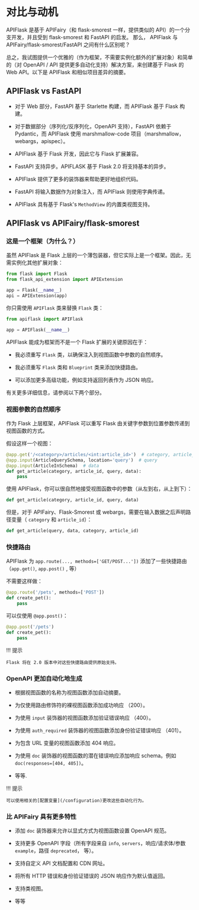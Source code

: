 # 对比与动机

APIFlask 是基于 APIFairy（和 flask-smorest 一样，提供类似的 API）的一个分支开发，并且受到 flask-smorest 和 FastAPI 的启发。 那么， APIFlask 与 APIFairy/flask-smorest/FastAPI 之间有什么区别呢？

总之，我试图提供一个优雅的（作为框架，不需要实例化额外的扩展对象）和简单的（对 OpenAPI / API 提供更多自动化支持）解决方案，来创建基于 Flask 的 Web API。以下是 APIFlask 和相似项目差异的摘要。

## APIFlask vs FastAPI

- 对于 Web 部分，FastAPI 基于 Starlette 构建，而 APIFlask 基于 Flask 构建。

- 对于数据部分（序列化/反序列化，OpenAPI 支持），FastAPI 依赖于 Pydantic，而 APIFlask 使用 marshmallow-code 项目（marshmallow，webargs，apispec）。

- APIFlask 基于 Flask 开发，因此它与 Flask 扩展兼容。

- FastAPI 支持异步。APIFLASK 基于 Flask 2.0 将支持基本的异步。

- APIFlask 提供了更多的装饰器来帮助更好地组织代码。

- FastAPI 将输入数据作为对象注入，而 APIFlask 则使用字典传递。

- APIFlask 具有基于 Flask's `MethodView` 的内置类视图支持。

## APIFlask vs APIFairy/flask-smorest

### 这是一个框架（为什么？）

虽然 APIFlask 是 Flask 上层的一个薄包装器，但它实际上是一个框架。因此，无需实例化其他扩展对象：

```python
from flask import Flask
from flask_api_extension import APIExtension

app = Flask(__name__)
api = APIExtension(app)
```

你只需使用 `APIFlask` 类来替换 `Flask` 类：

```python
from apiflask import APIFlask

app = APIFlask(__name__)
```

APIFlask 能成为框架而不是一个 Flask 扩展的关键原因在于：

- 我必须重写 `Flask` 类，以确保注入到视图函数中参数的自然顺序。

- 我必须重写 `Flask` 类和 `Blueprint` 类来添加快捷路由。

- 可以添加更多高级功能，例如支持返回列表作为 JSON 响应。

有关更多详细信息，请参阅以下两个部分。


### 视图参数的自然顺序

作为 Flask 上层框架，APIFlask 可以重写 Flask 由关键字参数到位置参数传递到视图函数的方式。

假设这样一个视图：

```python
@app.get('/<category>/articles/<int:article_id>')  # category, article_id
@app.input(ArticleQuerySchema, location='query')  # query
@app.input(ArticleInSchema)  # data
def get_article(category, article_id, query, data):
    pass
```

使用 APIFlask，你可以很自然地接受视图函数中的参数（从左到右，从上到下）：

```python
def get_article(category, article_id, query, data)
```

但是，对于 APIFairy、Flask-Smorest 或 webargs，需要在输入数据之后声明路径变量（ `category` 和 `article_id`）：

```python
def get_article(query, data, category, article_id)
```

### 快捷路由

APIFlask 为 `app.route(..., methods=['GET/POST...'])` 添加了一些快捷路由（`app.get()`, `app.post()` , 等）

不需要这样做：

```python
@app.route('/pets', methods=['POST'])
def create_pet():
    pass
```

可以仅使用 `@app.post()`：

```python
@app.post('/pets')
def create_pet():
    pass
```

!!! 提示

    Flask 将在 2.0 版本中对这些快捷路由提供原始支持。

### OpenAPI 更加自动化地生成

- 根据视图函数的名称为视图函数添加自动摘要。

- 为仅使用路由修饰符的裸视图函数添加成功响应 （200）。

- 为使用 `input` 装饰器的视图函数添加验证错误响应 （400）。

- 为使用 `auth_required` 装饰器的视图函数添加身份验证错误响应 （401）。

- 为包含 URL 变量的视图函数添加 404 响应。

- 为使用 `doc` 装饰器的视图函数的潜在错误响应添加响应 schema。例如 `doc(responses=[404, 405])`。

- 等等.

!!! 提示

    可以使用相关的[配置变量](/configuration)更改这些自动化行为。


### 比 APIFairy 具有更多特性

- 添加 `doc` 装饰器来允许以显式方式为视图函数设置 OpenAPI 规范。

- 支持更多 OpenAPI 字段（所有字段来自 `info`, `servers`，响应/请求体/参数 `example`，路径 `deprecated`， 等）。

- 支持自定义 API 文档配置和 CDN 网址。

- 将所有 HTTP 错误和身份验证错误的 JSON 响应作为默认值返回。

- 支持类视图。

- 等等

